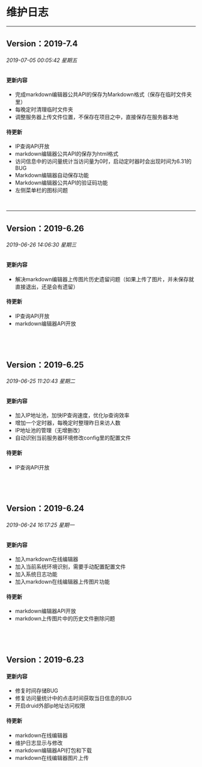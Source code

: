 # 维护日志
------------
## Version：2019-7.4
###### 2019-07-05 00:05:42 星期五
#### 更新内容
* 完成markdown编辑器公共API的保存为Markdown格式（保存在临时文件夹里）
* 每晚定时清理临时文件夹
* 调整服务器上传文件位置，不保存在项目之中，直接保存在服务器本地

#### 待更新
* IP查询API开放
* markdown编辑器公共API的保存为html格式
* 访问信息中的访问量统计当访问量为0时，启动定时器时会出现时间为6.31的BUG
* Markdown编辑器自动保存功能
* Markdown编辑器公共API的验证码功能
* 左侧菜单栏的图标问题

&nbsp;

------------
## Version：2019-6.26
###### 2019-06-26 14:06:30 星期三
#### 更新内容
* 解决markdown编辑器上传图片历史遗留问题（如果上传了图片，并未保存就直接退出，还是会有遗留）

#### 待更新
* IP查询API开放
* markdown编辑器API开放

&nbsp;
------------
## Version：2019-6.25
###### 2019-06-25 11:20:43 星期二
#### 更新内容
* 加入IP地址池，加快IP查询速度，优化Ip查询效率
* 增加一个定时器，每晚定时整理昨日来访人数
* IP地址池的管理（无增删改）
* 自动识别当前服务器环境修改config里的配置文件

#### 待更新
* IP查询API开放

&nbsp;
------------

## Version：2019-6.24
###### 2019-06-24 16:17:25 星期一
#### 更新内容
* 加入markdown在线编辑器
* 加入当前系统环境识别，需要手动配置配置文件
* 加入系统日志功能
* 加入markdown在线编辑器上传图片功能

#### 待更新
* markdown编辑器API开放
* markdown上传图片中的历史文件删除问题

&nbsp;
------------
## Version：2019-6.23
#### 更新内容
* 修复时间存储BUG
* 修复访问量统计中的点击时间获取当日信息的BUG
* 开启druid外部ip地址访问权限

#### 待更新
* markdown在线编辑器
* 维护日志显示与修改
* markdown编辑器API打包和下载
* markdown在线编辑器图片上传